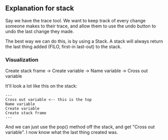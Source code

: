 ## Explanation for stack

Say we have the trace tool. We want to keep track of every change someone makes to their trace, and allow them to use the undo button to undo the last change they made.

The best way we can do this, is by using a Stack. A stack will always return the last thing added (FILO, first-in last-out) to the stack.

### Visualization

Create stack frame -> Create variable -> Name variable -> Cross out variable

It'll look a lot like this on the stack:
```
---
Cross out variable <-- this is the top
Name variable
Create variable
Create stack frame
---
```

And we can just use the pop() method off the stack, and get "Cross out variable". I now know what the last thing created was.
